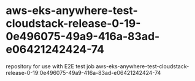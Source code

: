 # aws-eks-anywhere-test-cloudstack-release-0-19-0e496075-49a9-416a-83ad-e06421242424-74
repository for use with E2E test job aws-eks-anywhere-test-cloudstack-release-0-19:0e496075-49a9-416a-83ad-e06421242424-74
